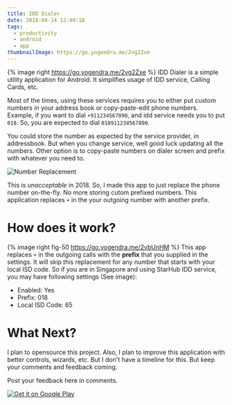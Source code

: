 ```yaml
---
title: IDD Dialer
date: 2018-04-14 12:49:18
tags:
  - productivity
  - android
  - app
thumbnailImage: https://go.yogendra.me/2vg2Zxe
---
```


{% image right https://go.yogendra.me/2vg2Zxe %}
IDD Dialer is a simple utility application for Android. It simplifies usage of IDD service, Calling Cards, etc.

Most of the times, using these services requires you to either put custom numbers in your address book or copy-paste-edit phone numbers. Example, if you want to dial `+911234567890`, and idd service needs you to put `018`. So, you are expected to dial `018911234567890`.

You could store the number as expected by the service provider, in addressbook. But when you change service, well good luck updating all the numbers. Other option is to copy-paste numbers on dialer screen and prefix with whatever you need to.

![Number Replacement][number-replace-image]

This is *unacceptable* in 2018. So, I made this app to just replace the phone number on-the-fly. No more storing cutom prefixed numbers.
This application replaces `+` in the your outgoing number with another prefix.

# How does it work?

{% image right fig-50 https://go.yogendra.me/2vbUnHM %}
This app replaces `+` in the outgoing calls with the **prefix** that you supplied in the settings. It will skip this replacement for any number that starts with your local ISD code. So if you are in Singapore and using StarHub IDD service, you may have following settings (See image):

* Enabled: Yes
* Prefix: 018
* Local ISD Code: 65

# What Next?

I plan to opensource this project. Also, I plan to improve this application with better controls, wizards, etc. But I don't have a timeline for this. But keep your comments and feedback coming.

Post your feedback here in comments.


[![Get it on Google Play][playstore-icon]][app-link]


[number-replace-image]: https://go.yogendra.me/2Hlkp0m
[icon]: https://go.yogendra.me/2vg2Zxe
[example-starhub]: https://go.yogendra.me/2vbUnHM
[app-link]: https://play.google.com/store/apps/details?id=me.yogendra.idd&pcampaignid=MKT-Other-global-all-co-prtnr-py-PartBadge-Mar2515-1
[playstore-icon]: https://play.google.com/intl/en_us/badges/images/generic/en_badge_web_generic.png
